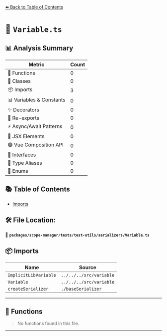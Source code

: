 [⬅️ Back to Table of Contents](../../../../../index.md)

# 📄 `Variable.ts`

## 📊 Analysis Summary

| Metric | Count |
|--------|-------|
| 🔧 Functions | 0 |
| 🧱 Classes | 0 |
| 📦 Imports | 3 |
| 📊 Variables & Constants | 0 |
| ✨ Decorators | 0 |
| 🔄 Re-exports | 0 |
| ⚡ Async/Await Patterns | 0 |
| 💠 JSX Elements | 0 |
| 🟢 Vue Composition API | 0 |
| 📐 Interfaces | 0 |
| 📑 Type Aliases | 0 |
| 🎯 Enums | 0 |

## 📚 Table of Contents

- [Imports](#imports)

## 🛠️ File Location:
📂 **`packages/scope-manager/tests/test-utils/serializers/Variable.ts`**

## 📦 Imports

| Name | Source |
|------|--------|
| `ImplicitLibVariable` | `../../../src/variable` |
| `Variable` | `../../../src/variable` |
| `createSerializer` | `./baseSerializer` |


---

## 🔧 Functions

> No functions found in this file.


---